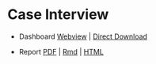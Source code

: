 # Case Interview

- Dashboard [Webview](https://public.tableau.com/profile/ariel.sosnovsky2700#!/vizhome/ProductOverview_15536220638320/Dashboard) | [Direct Download](https://github.com/asosnovsky/case-interview-pricing/raw/master/Main.twbx)

- Report [PDF](./Report.pdf) | [Rmd](./Report.md) | [HTML](./Report.html)
